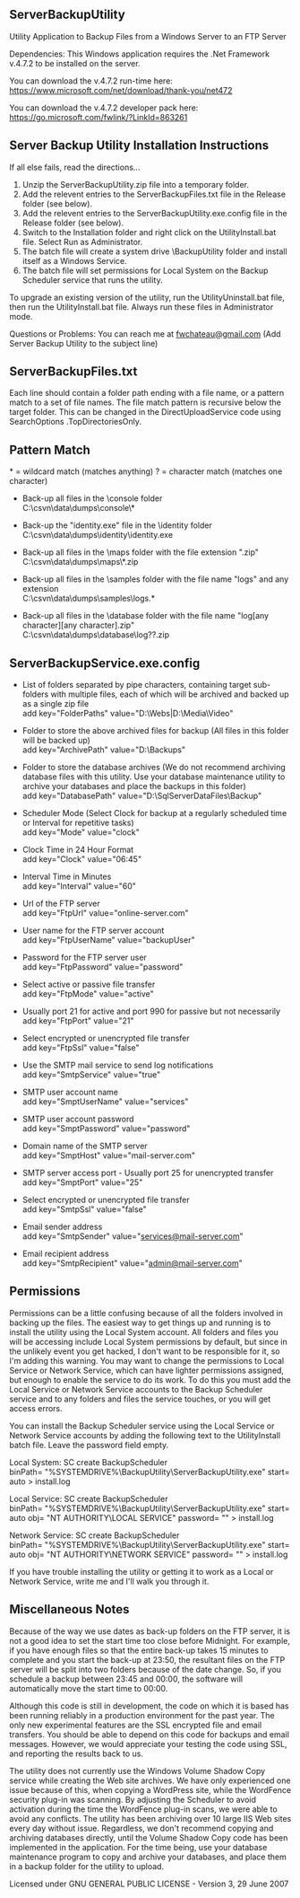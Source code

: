 
ServerBackupUtility
-------------------

Utility Application to Backup Files from a Windows Server to an FTP Server

Dependencies: This Windows application requires the .Net Framework v.4.7.2 to be installed on the server.

You can download the v.4.7.2 run-time here:
https://www.microsoft.com/net/download/thank-you/net472

You can download the v.4.7.2 developer pack here:
https://go.microsoft.com/fwlink/?LinkId=863261


Server Backup Utility Installation Instructions
-----------------------------------------------
If all else fails, read the directions...

1) Unzip the ServerBackupUtility.zip file into a temporary folder.
2) Add the relevent entries to the ServerBackupFiles.txt file in the Release folder (see below).
3) Add the relevent entries to the ServerBackupUtility.exe.config file in the Release folder (see below).
4) Switch to the Installation folder and right click on the UtilityInstall.bat file. Select Run as Administrator.
5) The batch file will create a system drive \BackupUtility folder and install itself as a Windows Service.
6) The batch file will set permissions for Local System on the Backup Scheduler service that runs the utility.

To upgrade an existing version of the utility, run the UtilityUninstall.bat file,
then run the UtilityInstall.bat file. Always run these files in Administrator mode.

Questions or Problems: You can reach me at fwchateau@gmail.com (Add Server Backup Utility to the subject line)


ServerBackupFiles.txt
---------------------

Each line should contain a folder path ending with a file name, or a pattern match to a set of file names.
The file match pattern is recursive below the target folder. This can be changed in the DirectUploadService
code using SearchOptions .TopDirectoriesOnly.

Pattern Match
---------------------
\* = wildcard match (matches anything)
? = character match (matches one character)

- Back-up all files in the \console folder \
	C:\csvn\data\dumps\console\\*

- Back-up the "identity.exe" file in the \identity folder \
	C:\csvn\data\dumps\identity\identity.exe

- Back-up all files in the \maps folder with the file extension ".zip" \
	C:\csvn\data\dumps\maps\\*.zip

- Back-up all files in the \samples folder with the file name "logs" and any extension \
	C:\csvn\data\dumps\samples\logs.*

- Back-up all files in the \database folder with the file name "log[any character][any character].zip" \
	C:\csvn\data\dumps\database\log??.zip


ServerBackupService.exe.config
------------------------------

- List of folders separated by pipe characters, containing target sub-folders with multiple files,
  each of which will be archived and backed up as a single zip file \
	add key="FolderPaths" value="D:\Webs|D:\Media\Video"

- Folder to store the above archived files for backup (All files in this folder will be backed up) \
	add key="ArchivePath" value="D:\Backups"
   
- Folder to store the database archives (We do not recommend archiving database files with this utility.
  Use your database maintenance utility to archive your databases and place the backups in this folder) \
	add key="DatabasePath" value="D:\SqlServerDataFiles\Backup"

- Scheduler Mode (Select Clock for backup at a regularly scheduled time or Interval for repetitive tasks) \
    add key="Mode" value="clock"

- Clock Time in 24 Hour Format \
    add key="Clock" value="06:45"

- Interval Time in Minutes \
    add key="Interval" value="60"

- Url of the FTP server \
	add key="FtpUrl" value="online-server.com"

- User name for the FTP server account \
	add key="FtpUserName" value="backupUser"

- Password for the FTP server user \
	add key="FtpPassword" value="password"

- Select active or passive file transfer \
	add key="FtpMode" value="active"

- Usually port 21 for active and port 990 for passive but not necessarily \
	add key="FtpPort" value="21"

- Select encrypted or unencrypted file transfer \
	add key="FtpSsl" value="false"

- Use the SMTP mail service to send log notifications \
	add key="SmtpService" value="true"

- SMTP user account name \
	add key="SmptUserName" value="services"

- SMTP user account password \
	add key="SmptPassword" value="password"

- Domain name of the SMTP server \
	add key="SmptHost" value="mail-server.com"

- SMTP server access port - Usually port 25 for unencrypted transfer \
	add key="SmptPort" value="25"

- Select encrypted or unencrypted file transfer \
	add key="SmtpSsl" value="false"

- Email sender address \
	add key="SmtpSender" value="services@mail-server.com"

- Email recipient address \
	add key="SmtpRecipient" value="admin@mail-server.com"

Permissions
---------------------

Permissions can be a little confusing because of all the folders involved in backing up the files. The easiest way to get things up
and running is to install the utility using the Local System account. All folders and files you will be accessing include Local System
permissions by default, but since in the unlikely event you get hacked, I don't want to be responsible for it, so I'm adding this
warning. You may want to change the permissions to Local Service or Network Service, which can have lighter permissions assigned, but enough
to enable the service to do its work. To do this you must add the Local Service or Network Service accounts to the Backup Scheduler
service and to any folders and files the service touches, or you will get access errors.

You can install the Backup Scheduler service using the Local Service or Network Service accounts by adding the following text to the
UtilityInstall batch file. Leave the password field empty.

Local System: SC create BackupScheduler \
binPath= "%SYSTEMDRIVE%\BackupUtility\ServerBackupUtility.exe" start= auto > install.log

Local Service: SC create BackupScheduler \
binPath= "%SYSTEMDRIVE%\BackupUtility\ServerBackupUtility.exe" start= auto obj= "NT AUTHORITY\LOCAL SERVICE" password= "" > install.log

Network Service: SC create BackupScheduler \
binPath= "%SYSTEMDRIVE%\BackupUtility\ServerBackupUtility.exe" start= auto obj= "NT AUTHORITY\NETWORK SERVICE" password= "" > install.log

If you have trouble installing the utility or getting it to work as a Local or Network Service, write me and I'll walk you through it.


Miscellaneous Notes
---------------------

Because of the way we use dates as back-up folders on the FTP server, it is not a good idea to set the start time too close before
Midnight. For example, if you have enough files so that the entire back-up takes 15 minutes to complete and you start the back-up at 23:50,
the resultant files on the FTP server will be split into two folders because of the date change. So, if you schedule a backup between 23:45
and 00:00, the software will automatically move the start time to 00:00.

Although this code is still in development, the code on which it is based has been running reliably in a production environment for the past
year. The only new experimental features are the SSL encrypted file and email transfers. You should be able to depend on this code for
backups and email messages. However, we would appreciate your testing the code using SSL, and reporting the results back to us.

The utility does not currently use the Windows Volume Shadow Copy service while creating the Web site archives. We have only experienced one
issue because of this, when copying a WordPress site, while the WordFence security plug-in was scanning. By adjusting the Scheduler to avoid
activation during the time the WordFence plug-in scans, we were able to avoid any conflicts. The utility has been archiving over 10 large IIS
Web sites every day without issue. Regardless, we don't recommend copying and archiving databases directly, until the Volume Shadow Copy code
has been implemented in the application. For the time being, use your database maintenance program to copy and archive your databases, and
place them in a backup folder for the utility to upload.

Licensed under GNU GENERAL PUBLIC LICENSE - Version 3, 29 June 2007

